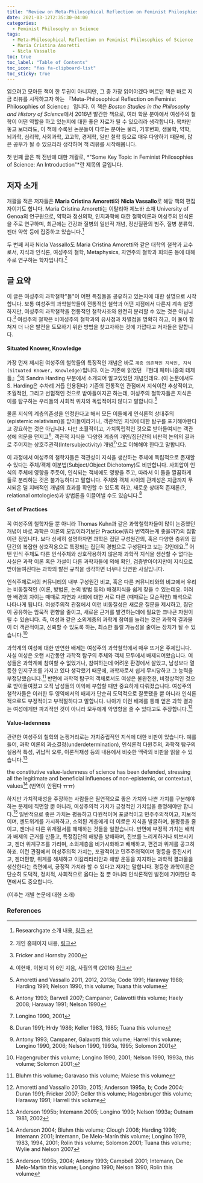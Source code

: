 ```yaml
---
title: "Review on Meta-Philosophical Reflection on Feminist Philosphies of Science 1"
date: 2021-03-12T2:35:30-04:00
categories:
  - Feminist Philosophy on Science
tags:
  - Meta-Philosophical Reflection on Feminist Philosophies of Science
  - Maria Cristina Amoretti
  - Nicla Vassallo
toc: true
toc_label: "Table of Contents"
toc_icon: "fas fa-clipboard-list"
toc_sticky: true
---
```


읽으려고 모아둔 책이 한 두권이 아니지만, 그 중 가장 읽어야겠다 벼르던 책은 바로 지금 리뷰를 시작하고자 하는 『Meta-Philosophical Reflection on Feminist Philosophies of Science』 입니다. 
이 책은 *Boston Studies in the Philosophy and History of Science*에서 2016년 발간한 책으로, 여러 학문 분야에서 여성주의 철학이 어떤 역할을 하고 있는지에 대한 좋은 자료가 될 수 있으리라 생각합니다.
목차만 놓고 보더라도, 이 책에 수록된 논문들이 다루는 분야는 물리, 기후변화, 생물학, 약학, 뇌과학, 심리학, 사회과학, 고고학, 경제학, 일반 철학 등으로 매우 다양하기 때문에, 많은 공부가 될 수 있으리라 생각하며 책 리뷰를 시작해봅니다.

첫 번째 글은 책 전반에 대한 개괄로, *"Some Key Topic in Feminist Philosophies of Science: An Introduction"*란 제목의 글입니다.

## 저자 소개

개괄을 적은 저자들은 **Maria Cristina Amoretti**와 **Nicla Vassallo**로 해당 책의 편집자이기도 합니다.
Maria Cristina Amoretti는 이탈리아 제노바 소재 University of Genoa의 연구원으로, 약학과 정신의학, 인지과학에 대한 철학이론과 여성주의 인식론을 주로 연구하며, 최근에는 건강과 질병의 일반적 개념, 정신질환의 범주, 질병 분류학, 젠더 약학 등에 집중하고 있습니다.[^1]

[^1]: Researchgate 소개 내용, [링크](https://www.researchgate.net/profile/Cristina-Amoretti). 

두 번째 저자 Nicla Vassallo도 Maria Cristina Amoretti와 같은 대학의 철학과 교수로서, 지식과 인식론, 여성주의 철학, Metaphysics, 자연주의 철학과 회의론 등에 대해 주로 연구하는 학자입니다.[^2]

[^2]: 개인 홈페이지 내용, [링크](https://web.archive.org/web/20140517145916/http://niclavassallo.net/)

## 글 요약

이 글은 여성주의 과학철학"들"이 어떤 특징들을 공유하고 있는지에 대한 설명으로 시작합니다. 
보통 여성주의 과학철학들이 전통적인 철학과 어떤 지점에서 다른지 계속 설명하지만, 여성주의 과학철학을 전통적인 철학사조와 완전히 분리할 수 있는 것은 아닙니다.[^3]
여성주의 철학은 비여성주의 철학과의 유사점과 차별점을 명확히 하고, 이 둘이 합쳐져 더 나은 발전을 도모하기 위한 방법을 찾고자하는 것에 가깝다고 저자들은 말합니다.

[^3]: Fricker and Hornsby 2000

<!-- 여성주의 철학들을 전통적인, 주류의, 비여성주의적 철학의 반의어로 위치시키곤 하지만, 이 두 관점이 완전히 독립적이고 분리가능한 영역이라 생각하지 않습니다. 보다 정확히는, 여성주의 철학들은 여성주의와 비여성주의의 유사점과 차별점을 논하고, 나아가 두 입장이 협력할 수 있는 실현가능하고, 생산적인 방법을 찾고자 합니다. 물론 여성주의 철학들이 과학계에 새롭고 유의미한 관점을 제시했단 것을 과소평가하는 것은 아닙니다.

"철학들"이라고 복수 명사로 취급하고 있는데, (이 책에 소개된 여러 관점들과 같이) 과학에 여성철학을 접목시키는 방법이 매우 다양할 수 있기 때문이다. 몇몇은 여성주의 이론가들에 의해 정립되었고, 몇몇은 비여성주의 이론가들에 의해 이미 정립된 관점이 여성주의 관점으로 발전되었을 수도 있다. 몇몇은 이미 비여성주의 과학철학자들에게까지 인정받고 있지만, 몇몇은 아직 반발이 크거나 의구심을 가지는 단계에 있다. -->

#### Situated Knower, Knowledge

가장 먼저 제시된 여성주의 철학들의 특징적인 개념은 바로 `계층 의존적인 지식인, 지식(Situated Knower, Knowledge)`입니다.
이는 기존에 읽었던 『현대 페미니즘의 테제들』[^4]의 Sandra Harding 부분에서 소개되어 알고있었던 개념인데요. (이 논문에서도 S. Harding은 수차례 거듭 인용된다)
기존의 전통적인 관점에서 지식이란 추상적이고, 초월적인, 그리고 선험적인 것으로 받아들여지곤 하는데, 여성주의 철학자들은 지식은 이를 탐구하는 우리들의 사회적 위치와 독립적이지 않다고 말합니다.[^5]

[^4]: 이현재, 이봉지 외 6인 지음, 사월의책 (2016) [링크](https://www.aladin.co.kr/shop/wproduct.aspx?ItemId=80895368) 
[^5]: Amoretti and Vassallo 2011, 2012, 2013a; Code 1991; Haraway 1988; Harding 1991; Nelson 1990, this volume; Tuana this volume

물론 지식의 계층의존성을 인정한다고 해서 모든 이들에게 인식론적 상대주의(epistemic relativism)을 받아들이라거나, 객관적인 지식에 대한 탐구를 포기해야한다고 강요하는 것은 아닙니다.
다만 초월적이고, 가치독립적인 것으로 받아들여지는 객관성에 의문을 던지고[^6], 객관적 지식을 '다양한 계층의 개인/집단간의 비판적 논의의 결과로 주어지는 상호주관적(Intersubjectivity) 개념[^7]'으로 이해해야 한다고 말합니다.

[^6]: Antony 1993; Barwell 2007; Campaner, Galavotti this volume; Haely 2008; Haraway 1991; Nelson 1990
[^7]: Longino 1990, 2001


이 과정에서 여성주의 철학자들은 객관성이 지식을 생산하는 주체에 독립적으로 존재할 수 있다는 주체/객체 이분법(Subject/Object Dichotomy)도 비판합니다.
사회압이 인식의 주체에 영향을 주듯이, 인식되는 객체에도 영향을 주고, 따라서 이 둘을 깔끔하게 둘로 분리하는 것은 불가능하다고 말합니다. 
주체와 객체 사이의 관계성은 지금까지 무시되온 덜 지배적인 개념의 효과를 확인할 수 있도록 하고, 새로운 상대적 존재론(?, relational ontologies)과 방법론을 이끌어낼 수도 있습니다.[^8]

[^8]: Duran 1991; Hrdy 1986; Keller 1983, 1985; Tuana this volume

<!-- 

많은 여성주의 과학철학들이 공유하고 있는 개념은 '상황에 의존하는 지식, 지식인'(situated knower, knowledge)이다.
이는 추상적이고, 객체와 독립적이며, 초월적이고, 선험적인 지식이라는 전통적 관점과 정확히 반대되는 개념이다.
물론 모든 비여성주의 과학자들이 이와 같은 생각을 하지 않았던 것은 아니지만, 여성주의 이론가들에 의해 젠더와 지식간의 관계가 정립되고 발전되어왔다.
이 개념에 대해 간단히 설명하자면, 자연과 사회에 대한 우리의 지식은 (젠더, 인종, 성적지향, 민족, 직업 등 여러 정체성의 축으로 표현되는) 우리의 사회적 위치와 독립적이지 않다. 
한마디로 우리 사회의 젠더 위계가 우리가 무엇을, 어떻게 아는지에 영향을 준다는 것이다.

물론 지식의 계층의존성(situdatedness)을 인정한다 해서 인식론적 상대주의(epistemic relativism)를 받아들이라거나, 객관적인 지식에 대한 탐색을 포기해야 한다고 강요하는 것은 아닙니다.
다만 초월적이고, 가치독립적인 객관성에 대해 질문을 던지는 것입니다.
객관성에 의문을 가지면서, 누군가는 특정 계층의 사람들은 (일반적으로 소외되거나 하위 계층) 지식으로 간주되는 것을 결정하는데 더 유리하고, 나아가 다른 이들보다 더 객관적이라 간주되게 됩니다. (괄호 내의 이야기는 왜 들어간거지? 문맥이 이상한데)
객관성은 다양한 계층의 개인/집단간의 비판적 논의의 결과로  상호주관적(intersubjectivity)으로 정의되기도 합니다. 

여성주의 철학자들이 비판하는 객관성에 대한 전통적 관점에는 객관성이 knowers(주체)에 독립적으로 존재할 수 있다는 주체/객체 이분법도 포함되어있다.
사회압이 인식의 주체에 영향을 주듯이, 인식되는 객체에도 영향을 주고, 이에 따라 이 둘을 완전히 깔끔하게 분리하는 것은 불가능하다.
주체와 객체 사이의 의존성을 인정함으로써 확인하게 되는 관계성은 덜 지배적인 상호작용의 효과나 새로운 상대적 존재론(? relational ontologies)과 방법론의 발전을 야기할 것이다.

-->

#### Set of Practices

꼭 여성주의 철학자들 뿐 아니라 Thomas Kuhn과 같은 과학철학자들이 많이 논증했던 개념이 바로 과학은 이론의 모임이라기보단 Practice(뭐라 번역하는게 좋을까?)의 집합이란 점입니다.
보다 상세히 설명하자면 과학은 집단 구성원간의, 혹은 다양한 층위의 집단간의 복잡한 상호작용으로 특정되는 집단적 경험으로 구성된다고 보는 것인데요.[^9]
어떤 인식 주체도 다른 인식주체와 상호작용하지 않은채 과학적 지식을 생산할 수 없다는 사실은 과학 이론 혹은 가설이 다른 과학자들에 의해 확인, 검증받아야지만이 지식으로 받아들여진다는 과학의 발전 규칙을 생각하면 너무나 당연한 사실입니다.

[^9]: Antony 1993; Campaner, Galavotti this volume; Harrell this volume; Longino 1990, 2006; Nelson 1990, 1993a, 1995; Solomon 2001

인식주체로서의 커뮤니티의 내부 구성원간 비교, 혹은 다른 커뮤니티와의 비교에서 우리는 비동질적인 (이론, 방법론, 논의 방법 등의) 배경지식을 쉽게 찾을 수 있는데요. 
이러한 배경의 차이는 때때로 자연과 사회에 대한 서로 다른 (때때로는 모순적인) 해석으로 나타나게 됩니다.
여성주의적 관점에서 이런 비동질성은 새로운 질문을 제시하고, 집단이 공유하는 암묵적 편향을 줄이고, 새로운 근거를 발견하는데에 필요한 크나큰 자원이 될 수 있습니다.
즉, 여성과 같은 소외계층의 과학계 참여를 늘리는 것은 과학적 결과물이 더 객관적이고, 신뢰할 수 있도록 하는, 최소한 틀릴 가능성을 줄이는 장치가 될 수 있습니다.[^10]

[^10]: Hagengruber this volume; Longino 1990, 2001; Nelson 1990, 1993a, this volume; Solomon 2001;

과학계의 여성에 대한 만연한 배제는 여성주의 과학철학에서 매우 뜨거운 주제입니다.
사실 여성은 오랜 시간동안 과학적 탐구의 주체와 객체 모두에서 배제되어왔습니다.
여성들은 과학계에 참여할 수 없었거나, 참여하는데 어려운 환경에서 살았고, 남성보다 열등한 인지구조를 가지고 있다 생각했기 때문에, 과학자로서 쉽게 무시당하고 그 능력을 부정당했습니다.[^11]
반면에 과학적 탐구의 객체로서도 여성은 불완전한, 비정상적인 것으로 받아들여졌고 오직 남성들의 이익에 부합할 때만 중요하게 다뤄졌습니다.
여성주의 철학자들은 이러한 두 영역에서의 배제가 단순히 도덕적으로 잘못됐을 뿐 아니라 인식론적으로도 부정적이고 부적절하다고 말합니다.
나아가 이런 배제를 통해 얻은 과학 결과는 여성에게만 파괴적인 것이 아니라 모두에게 악영향을 줄 수 있다고도 주장합니다.[^12]

[^11]: Bluhm this volume; Garavaso this volume; Maiese this volume
[^12]: Amoretti and Vassallo 2013b, 2015; Anderson 1995a, b; Code 2004; Duran 1991; Fricker 2007; Geller this volume; Hagenbruger this volume; Haraway 1991; Harrell this volume

<!--

여성주의 철학자들 뿐 아니라 자연주의 철학자들은 과학을 이론들의 집합체가 아니라 경험, 연습의 집합(set of practice)이라 본다. 
보다 상세하게는, (작은 연구실부터 보다 넓은 과학자 커뮤니티들과 같이) 집단 내부적으로, 혹은 다양한 층위의 집단간의 복잡한 상호작용으로 특정되는 집단적 경험으로 구성된 것이라 보는 것이다.
어떤 인식 주체도 다른 인식주체와 상호작용하지 않은채 과학적 지식을 생산할 수 없다는 사실은 과학 이론 혹은 가설이 다른 과학자들에 의해 확인, 검증받아야지만이 지식으로 받아들여진다는 과학의 발전 규칙을 생각하면 너무나 당연하다.

인식주체로서의 커뮤니티들은 다른 커뮤니티와 상이한 배경지식(이론, 방법론, 논의 방식)을 내부적으로 공유한다.
그리고 이를 토대로 자연과 사회에 대해 서로 다른, 때때로는 모순적인, 설명을 제시하게 된다.
하지만 사실 커뮤니티의 내부를 들여다보면 소속 개개인들은 전혀 동질적이지 않고 서로 많이 다르다. 
여성주의적 관점에서 이런 비동질성은 새로운 질문을 제시하고, 집단이 공유하는 암묵적 편향을 줄이고, 새로운 근거를 발견하는데에 필요한 크나큰 자원이다.
여성과 같은 소외계층의 과학계 참여를 늘리는 것은 과학적 결과물이 더 객관적이고, 신뢰할 수 있는, 혹은 최소한 덜 틀리도록 합니다.

과학계의 여성에 대한 만연한 배제는 여성주의 과학철학에서 매우 뜨거운 주제입니다.
사실 여성은 오랜 시간동안 과학적 탐구의 주체와 객체 모두에서 배제되어왔습니다.
여성들은 과학계에 참여할 수 없었거나, 참여하는데 어려운 환경에서 살았고, 남성보다 열등한 인지구조를 가지고 있다 생각했기 때문에, 과학자로서 쉽게 무시당하고 그 능력을 부정당했습니다.
반면에 과학적 탐구의 객체로서도 여성은 불완전한, 비정상적인 것으로 받아들여졌고 오직 남성들의 이익에 부합할 때만 중요하게 다뤄졌습니다. 
여성주의 철학자들은 이러한 두 영역에서의 배제가 단순히 도덕적으로 잘못됐을 뿐 아니라 인식론적으로도 부정적이고 부적절하다고 말합니다.
나아가 이런 배제를 통해 얻은 과학 결과는 여성에게만 파괴적인 것이 아니라 모두에게 악영향을 줄 수 있다고도 주장합니다.

-->

#### Value-ladenness

관련한 여성주의 철학의 논쟁거리로는 가치중립적인 지식에 대한 비판이 있습니다.
예를 들어, 과학 이론의 과소결정(underdetermination), 인식론적 다원주의, 과학적 탐구의 실용적 특성, 귀납적 오류, 이론적재성 등의 내용에서 비슷한 맥락의 비판을 읽을 수 있습니다.[^13]

[^13]: Anderson 1995b; Intemann 2005; Longino 1990; Nelson 1993a; Outnam 1981, 2002


the constitutive value-ladenness of science has been defended, stressing all the legitimate and beneficial influences of non-epistemic, or contextual, values[^14]
(번역이 안된다 ㅠㅠ)

[^14]: Anderson 2004; Bluhm this volume; Clough 2008; Harding 1998; Intemann 2001; Intemann, De Melo-Marín this volume; Longino 1979, 1983, 1994, 2001; Rolin this volume; Solomon 2001; Tuana this volume; Wylie and Nelson 2007


하지만 가치적재성을 주장하는 사람들은 필연적으로 좋은 가치와 나쁜 가치를 구분해야하는 문제에 직면할 뿐 아니라, 여성주의적 가치가 긍정적인 가치임을 증명해야만 합니다.[^15]
일반적으로 좋은 가치는 평등하고 다원적이며 포괄적이고 민주주의적이고, 지보적이며, 젠도위계를 가시화하고, 소외된 계층에게 더 이로운 지식을 발굴하며, 불평등을 줄이고, 젠더나 다른 위계질서를 해체하는 것들을 일컫습니다.
반면에 부정적 가치는 배척과 배제의 근거를 만들고, 특정집단의 해방을 방해하며, 진보를 느리게하거나 퇴보시키고, 젠더 위계구조를 가리며, 소외계층을 비가시화하고 배제하고, 편견과 위계를 공고히하죠.
이런 관점에서 여성주의적 가치는, 포괄적이고 민주주의적이며 평등을 증진시키고, 젠더편향, 위계를 해체하고 이갈리타리안과 해방 운동을 지지하는 과학적 결과물을 생산한다는 측면에서, 긍정적 가치라 할 수 있다고 저자는 말합니다.
평등한 과학이론은 단순히 도덕적, 정치적, 사회적으로 옳다는 점 뿐 아니라 인식론적인 발전에 기여한단 측면에서도 중요합니다. 

[^15]: Anderson 1995b, 2004; Antony 1993; Campbell 2001; Intemann, De Melo-Martín this volume; Longino 1990; Nelson 1990; Rolin this volume


<!--
    
관련한 여성주의 철학의 논쟁거리로는 가치중립적인 지식에 대한 비판이 있습니다.
예를 들어, 과학 이론의 과소결정(underdetermination), 인식론적 다원주의, 과학적 탐구의 실용적 특성, 귀납적 오류, 이론적재성 등의 내용에서 비슷한 맥락의 비판을 읽을 수 있습니다.

the constitutive value-ladenness of science has been defended, stressing all the legitimate and beneficial influences of non-epistemic, or contextual, values
(번역이 안된다 ㅠㅠ)

하지만 가치적재성을 주장하는 사람들은 필연적으로 좋은 가치와 나쁜 가치를 구분해야하는 문제에 직면할 뿐 아니라, 여성주의적 가치가 긍정적인 가치임을 증명해야만 한다.
일반적으로 좋은 가치는 평등하고 다원적이며 포괄적이고 민주주의적이고, 지보적이며, 젠도위계를 가시화하고, 소외된 계층에게 더 이로운 지식을 발굴하며, 불평등을 줄이고, 젠더나 다른 위계질서를 해체하는 것들이다.
반면에 부정적 가치는 배척과 배제의 근거를 만들고, 특정집단의 해방을 방해하며, 진보를 느리게하거나 퇴보시키고, 젠더 위계구조를 가리며, 소외계층을 비가시화하고 배제하고, 편견과 위계를 공고히한다.
이런 관점에서 여성주의적 가치는, 포괄적이고 민주주의적이며 평등을 증진시키고, 젠더편향, 위계를 해체하고 이갈리타리안과 해방 운동을 지지하는 과학적 결과물을 생산한다는 측면에서, 긍정적 가치라 할 수 있다.

사실 여성주의 과학철학들은 사회과학이 고려하는 이론과 가설들의 도덕적, 정치적, 사회적 결과물에 보다 관심을 가져왔다. 
이런 맥락에서 여성주의 철학들은 정의(justice)에 대한 고민이 많았고, 때때로 정치 사회적인 활동이 잦았다.
충분히 가치있는 일이었지만, 평등한 과학이론은 단순히 도덕적, 정치적, 사회적으로 옳다는 점 뿐 아니라 인식론적인 발전에 기여한단 측면에서도 중요하다.

-->

(이후는 개별 논문에 대한 소개) 

### References


